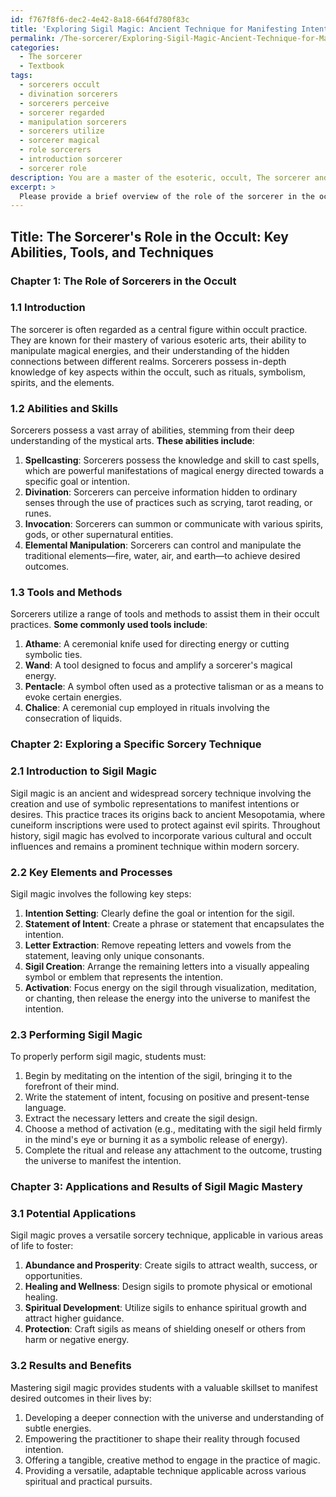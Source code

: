 ```yaml
---
id: f767f8f6-dec2-4e42-8a18-664fd780f83c
title: 'Exploring Sigil Magic: Ancient Technique for Manifesting Intentions'
permalink: /The-sorcerer/Exploring-Sigil-Magic-Ancient-Technique-for-Manifesting-Intentions/
categories:
  - The sorcerer
  - Textbook
tags:
  - sorcerers occult
  - divination sorcerers
  - sorcerers perceive
  - sorcerer regarded
  - manipulation sorcerers
  - sorcerers utilize
  - sorcerer magical
  - role sorcerers
  - introduction sorcerer
  - sorcerer role
description: You are a master of the esoteric, occult, The sorcerer and education, you have written many textbooks on the subject in ways that provide students with rich and deep understanding of the subject. You are being asked to write textbook-like sections on a topic and you do it with full context, explainability, and reliability in accuracy to the true facts of the topic at hand, in a textbook style that a student would easily be able to learn from, in a rich, engaging, and contextual way. Always include relevant context (such as formulas and history), related concepts, and in a way that someone can gain deep insights from.
excerpt: > 
  Please provide a brief overview of the role of the sorcerer in the occult, including information on their typical abilities, commonly used tools, and the methods they employ in their craft. Then, elaborate on a specific, well-known sorcery technique or practice, explaining its historical origins, key elements, and the process for how a student should properly perform this technique. Finally, discuss potential applications and results that may arise from successfully mastering this sorcery technique or practice.
---
```


## Title: The Sorcerer's Role in the Occult: Key Abilities, Tools, and Techniques

### Chapter 1: The Role of Sorcerers in the Occult

### 1.1 Introduction

The sorcerer is often regarded as a central figure within occult practice. They are known for their mastery of various esoteric arts, their ability to manipulate magical energies, and their understanding of the hidden connections between different realms. Sorcerers possess in-depth knowledge of key aspects within the occult, such as rituals, symbolism, spirits, and the elements.

### 1.2 Abilities and Skills

Sorcerers possess a vast array of abilities, stemming from their deep understanding of the mystical arts. **These abilities include**:

1. **Spellcasting**: Sorcerers possess the knowledge and skill to cast spells, which are powerful manifestations of magical energy directed towards a specific goal or intention.
2. **Divination**: Sorcerers can perceive information hidden to ordinary senses through the use of practices such as scrying, tarot reading, or runes.
3. **Invocation**: Sorcerers can summon or communicate with various spirits, gods, or other supernatural entities.
4. **Elemental Manipulation**: Sorcerers can control and manipulate the traditional elements—fire, water, air, and earth—to achieve desired outcomes.

### 1.3 Tools and Methods

Sorcerers utilize a range of tools and methods to assist them in their occult practices. **Some commonly used tools include**:

1. **Athame**: A ceremonial knife used for directing energy or cutting symbolic ties.
2. **Wand**: A tool designed to focus and amplify a sorcerer's magical energy.
3. **Pentacle**: A symbol often used as a protective talisman or as a means to evoke certain energies.
4. **Chalice**: A ceremonial cup employed in rituals involving the consecration of liquids.

### Chapter 2: Exploring a Specific Sorcery Technique

### 2.1 Introduction to Sigil Magic

Sigil magic is an ancient and widespread sorcery technique involving the creation and use of symbolic representations to manifest intentions or desires. This practice traces its origins back to ancient Mesopotamia, where cuneiform inscriptions were used to protect against evil spirits. Throughout history, sigil magic has evolved to incorporate various cultural and occult influences and remains a prominent technique within modern sorcery.

### 2.2 Key Elements and Processes

Sigil magic involves the following key steps:

1. **Intention Setting**: Clearly define the goal or intention for the sigil.
2. **Statement of Intent**: Create a phrase or statement that encapsulates the intention.
3. **Letter Extraction**: Remove repeating letters and vowels from the statement, leaving only unique consonants.
4. **Sigil Creation**: Arrange the remaining letters into a visually appealing symbol or emblem that represents the intention.
5. **Activation**: Focus energy on the sigil through visualization, meditation, or chanting, then release the energy into the universe to manifest the intention.

### 2.3 Performing Sigil Magic

To properly perform sigil magic, students must:

1. Begin by meditating on the intention of the sigil, bringing it to the forefront of their mind.
2. Write the statement of intent, focusing on positive and present-tense language.
3. Extract the necessary letters and create the sigil design.
4. Choose a method of activation (e.g., meditating with the sigil held firmly in the mind's eye or burning it as a symbolic release of energy).
5. Complete the ritual and release any attachment to the outcome, trusting the universe to manifest the intention.

### Chapter 3: Applications and Results of Sigil Magic Mastery

### 3.1 Potential Applications

Sigil magic proves a versatile sorcery technique, applicable in various areas of life to foster:

1. **Abundance and Prosperity**: Create sigils to attract wealth, success, or opportunities.
2. **Healing and Wellness**: Design sigils to promote physical or emotional healing.
3. **Spiritual Development**: Utilize sigils to enhance spiritual growth and attract higher guidance.
4. **Protection**: Craft sigils as means of shielding oneself or others from harm or negative energy.

### 3.2 Results and Benefits

Mastering sigil magic provides students with a valuable skillset to manifest desired outcomes in their lives by:

1. Developing a deeper connection with the universe and understanding of subtle energies.
2. Empowering the practitioner to shape their reality through focused intention.
3. Offering a tangible, creative method to engage in the practice of magic.
4. Providing a versatile, adaptable technique applicable across various spiritual and practical pursuits.
